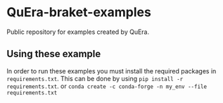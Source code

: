 # QuEra-braket-examples
Public repository for examples created by QuEra. 

## Using these example

In order to run these examples you must install the required packages in `requirements.txt`. This can be done by using `pip install -r requirements.txt`. or `conda create -c conda-forge -n my_env --file requirements.txt`

[//]: # "TODO: add some stuff about the different folders."
